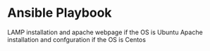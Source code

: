 # Ansible Playbook
LAMP installation and apache webpage if the OS is Ubuntu
Apache installation and confguration if the OS is Centos

